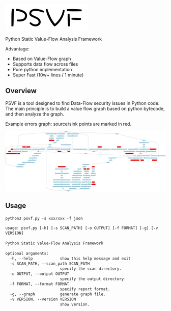 ![psvf.png](doc/psvf.png) 

Python Static Value-Flow Analysis Framework

Advantage:
- Based on Value-Flow graph
- Supports data flow across files
- Pure python implementation
- Super Fast (10w+ lines / 1 minute)

## Overview

PSVF is a tool designed to find Data-Flow security issues in Python code. The main principle is to build a value flow graph based on python bytecode, and then analyze the graph.

Example errors graph: source/sink points are marked in red.

![img.png](doc/example_graph.png)

## Usage

`python3 psvf.py -s xxx/xxx -f json`

```buildoutcfg
usage: psvf.py [-h] [-s SCAN_PATH] [-o OUTPUT] [-f FORMAT] [-g] [-v VERSION]

Python Static Value-Flow Analysis Framework

optional arguments:
  -h, --help            show this help message and exit
  -s SCAN_PATH, --scan_path SCAN_PATH
                        specify the scan directory.
  -o OUTPUT, --output OUTPUT
                        specify the output directory.
  -f FORMAT, --format FORMAT
                        specify report format.
  -g, --graph           generate graph file.
  -v VERSION, --version VERSION
                        show version.

```
